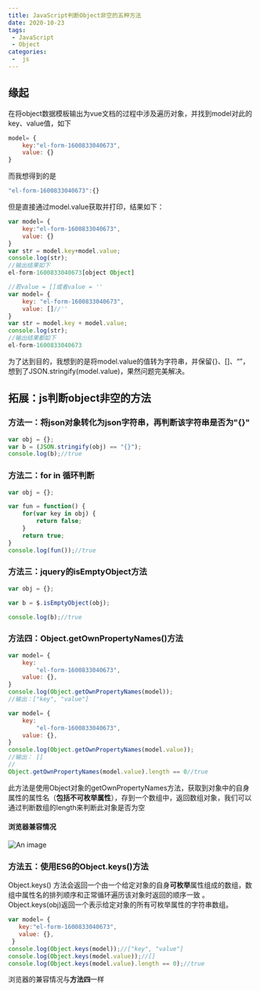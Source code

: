 ```yaml
---
title: JavaScript判断Object非空的五种方法
date: 2020-10-23
tags:
 - JavaScript
 - Object
categories:
 -  js
---
```


## 缘起

在将object数据模板输出为vue文档的过程中涉及遍历对象，并找到model对此的key、value值，如下
```js
model= {
    key:"el-form-1600833040673",
    value: {}
}
```
而我想得到的是
```js
"el-form-1600833040673":{}
```
但是直接通过model.value获取并打印，结果如下：

```js
var model= {
    key:"el-form-1600833040673",
    value: {}
}
var str = model.key+model.value;
console.log(str);
//输出结果如下
el-form-1600833040673[object Object]

//若value = []或者value = ''
var model= {
    key: "el-form-1600833040673",
    value: []//''
}
var str = model.key + model.value;
console.log(str);
//输出结果都如下
el-form-1600833040673
```
为了达到目的，我想到的是将model.value的值转为字符串，并保留{}、[]、“”，想到了JSON.stringify(model.value)，果然问题完美解决。

## 拓展：js判断object非空的方法
### 方法一：将json对象转化为json字符串，再判断该字符串是否为"{}"

```js
var obj = {};
var b = (JSON.stringify(obj) == "{}");
console.log(b);//true
```
### 方法二：for in 循环判断

```js
var obj = {};

var fun = function() {
    for(var key in obj) {
        return false;
    }
    return true;
}
console.log(fun());//true
```

### 方法三：jquery的isEmptyObject方法

```js
var obj = {};

var b = $.isEmptyObject(obj);

console.log(b);//true
```
### 方法四：Object.getOwnPropertyNames()方法


```js
var model= {
    key:
        "el-form-1600833040673",
    value: {},
}
console.log(Object.getOwnPropertyNames(model));
//输出：["key", "value"]

var model= {
    key:
        "el-form-1600833040673",
    value: {},
}
console.log(Object.getOwnPropertyNames(model.value));
//输出： []
//
Object.getOwnPropertyNames(model.value).length == 0//true

```
此方法是使用Object对象的getOwnPropertyNames方法，获取到对象中的自身属性的属性名（**包括不可枚举属性**），存到一个数组中，返回数组对象，我们可以通过判断数组的length来判断此对象是否为空

#### 浏览器兼容情况
![An image](/support.png)

### 方法五：使用ES6的Object.keys()方法

Object.keys() 方法会返回一个由一个给定对象的自身**可枚举**属性组成的数组，数组中属性名的排列顺序和正常循环遍历该对象时返回的顺序一致 。Object.keys(obj)返回一个表示给定对象的所有可枚举属性的字符串数组。

```js
var model= {
   key:"el-form-1600833040673",
   value: {},
 }
console.log(Object.keys(model));//["key", "value"]
console.log(Object.keys(model.value));//[]
console.log(Object.keys(model.value).length == 0);//true

```
浏览器的兼容情况与**方法四**一样
